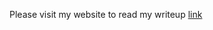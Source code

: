 Please visit my website to read my writeup [link](https://soolidsnake.github.io/2018/10/04/flare-on5-chall12.html)